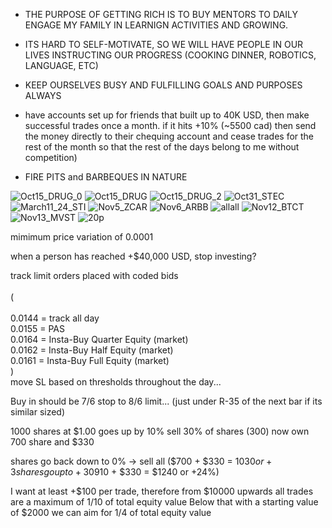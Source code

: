 * THE PURPOSE OF GETTING RICH IS TO BUY MENTORS TO DAILY ENGAGE MY FAMILY IN LEARNIGN ACTIVITIES AND GROWING.
* ITS HARD TO SELF-MOTIVATE, SO WE WILL HAVE PEOPLE IN OUR LIVES INSTRUCTING OUR PROGRESS (COOKING DINNER, ROBOTICS, LANGUAGE, ETC)
* KEEP OURSELVES BUSY AND FULFILLING GOALS AND PURPOSES ALWAYS

* have accounts set up for friends that built up to 40K USD, then make successful trades once a month. if it hits +10% (~5500 cad) then send the money directly to their chequing account and cease trades for the rest of the month so that the rest of the days belong to me without competition)

* FIRE PITS and BARBEQUES IN NATURE

![Oct15_DRUG_0](https://github.com/user-attachments/assets/8db4848a-10c1-465e-9993-68615a015c0c)
![Oct15_DRUG](https://github.com/user-attachments/assets/51f8f243-1bfe-43f9-9eea-756c9fb6db63)
![Oct15_DRUG_2](https://github.com/user-attachments/assets/f616b22d-7f33-4911-b578-2e53f9b62743)
![Oct31_STEC](https://github.com/user-attachments/assets/45090e09-4db5-4839-ab82-994aeea0392b)
![March11_24_STI](https://github.com/user-attachments/assets/b9181108-ae5b-4080-9659-1391c908954e)
![Nov5_ZCAR](https://github.com/user-attachments/assets/68d29f01-9214-407c-8695-964168d61e4a)
![Nov6_ARBB](https://github.com/user-attachments/assets/1aaad081-597a-403c-b0bc-cd82c77dc1dd)
![allall](https://github.com/user-attachments/assets/02cca5fb-eca8-4027-a0ee-fb7e55ec3bdc)
![Nov12_BTCT](https://github.com/user-attachments/assets/dec26781-32be-43fa-962c-c3caec4980b9)
![Nov13_MVST](https://github.com/user-attachments/assets/066b9973-7ed3-448d-bfed-de9c0fb50e9a)
![20p](https://github.com/user-attachments/assets/cfc9779f-f38a-425d-a876-455ddd95963d)









mimimum price variation of 0.0001

when a person has reached +$40,000 USD, stop investing?

track limit orders placed with coded bids<br/>     
(<br/>    
    0.0144 = track all day<br/> 
    0.0155 = PAS<br/>
    0.0164 = Insta-Buy Quarter Equity (market)<br/>
    0.0162 = Insta-Buy Half Equity (market)<br/>
    0.0161 = Insta-Buy Full Equity (market)<br/>
)<br/> 
move SL based on thresholds throughout the day...

Buy in should be 7/6 stop to 8/6 limit... (just under R-35 of the next bar if its similar sized)

1000 shares at $1.00
goes up by 10%
sell 30% of shares (300)
now own 700 share and $330

shares go back down to 0% -> sell all ($700 + $330 = $1030 or +3%)
shares go up to +30% (sell all ($910 + $330 = $1240 or +24%)

I want at least +$100 per trade, therefore from $10000 upwards all trades are a maximum of 1/10 of total equity value
Below that with a starting value of $2000 we can aim for 1/4 of total equity value
